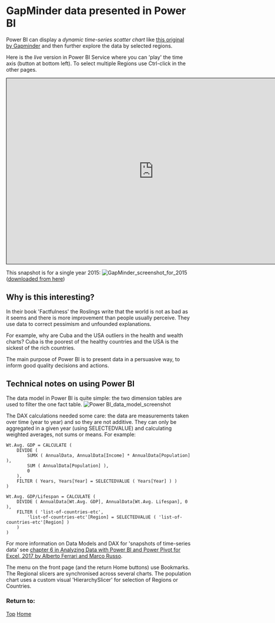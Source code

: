 # GapMinder data presented in Power BI

Power BI can display a *dynamic time-series scatter chart* like [this original by Gapminder](https://www.gapminder.org/tools/) and then further explore the data by selected regions.

Here is the *live* version in Power BI Service where you can 'play' the time axis (button at bottom left).  To select multiple Regions use Ctrl-click in the other pages.

<iframe id="gm1" title="GapMinder data in Power BI" importance="low" src="https://app.powerbi.com/view?r=eyJrIjoiNjgzYzNjZjItODQwMS00OWVmLWJiNTMtZmIxZTA2MzExYzc1IiwidCI6Ijg1OTBlYTFlLTdiMjctNDJlNS04MTdmLTZjOGYzNzE5ZjMxNCJ9"  allow="fullscreen"><p>iFrames are not supported by this browser nor in Github.</p></iframe>
  <style>
    iframe {
      border: 1px solid black;
      width: 800px;
      height: 506px;
    }
  </style>
  
 This snapshot is for a single year 2015:
![GapMinder_screenshot_for_2015](https://tomfox7.github.io/PowerBI-samples-GapMinder/images/countries_health_wealth_2016_v151.png)
([downloaded from here](https://www.gapminder.org/downloads/updated-gapminder-world-poster-2015/))
 

## Why is this interesting? ##

In their book 'Factfulness' the Roslings write that the world is not as bad as it seems and there is more improvement than people usually perceive.  They use data to correct pessimism and unfounded  explanations.  

For example, why are Cuba and the USA outliers in the health and wealth charts?  Cuba is the poorest of the healthy countries and the USA is the sickest of the rich countries.

The main purpose of Power BI is to present data in a persuasive way, to inform good quality decisions and actions.
 
 
## Technical notes on using Power BI ##

The data model in Power BI is quite simple: the two dimension tables are used to filter the one fact table.
![Power BI_data_model_screenshot](https://tomfox7.github.io/PowerBI-samples-GapMinder/images/GapMinder_data_model_in_PowerBI.png)

The DAX calculations needed some care: the data are measurements taken over time (year to year) and so they are not additive.  They can only be aggregated in a given year (using SELECTEDVALUE) and calculating weighted averages, not sums or means.  For example:

```
Wt.Avg. GDP = CALCULATE (
    DIVIDE (
        SUMX ( AnnualData, AnnualData[Income] * AnnualData[Population] ),
        SUM ( AnnualData[Population] ),
        0
    ),
    FILTER ( Years, Years[Year] = SELECTEDVALUE ( Years[Year] ) )
)

Wt.Avg. GDP/Lifespan = CALCULATE (
    DIVIDE ( AnnualData[Wt.Avg. GDP], AnnualData[Wt.Avg. Lifespan], 0 ),
    FILTER ( 'list-of-countries-etc',
        'list-of-countries-etc'[Region] = SELECTEDVALUE ( 'list-of-countries-etc'[Region] )
    )
)
```
For more information on Data Models and DAX for 'snapshots of time-series data' see [chapter 6 in Analyzing Data with Power BI and Power Pivot for Excel, 2017 by Alberto Ferrari and Marco Russo](https://www.sqlbi.com/books/analyzing-data-with-microsoft-power-bi-and-power-pivot-for-excel/).

The menu on the front page (and the return Home buttons) use Bookmarks.  The Regional slicers are synchronised across several charts.  The population chart uses a custom visual 'HierarchySlicer' for selection of Regions or Countries.

### Return to: 
[Top](#gapminder-data-presented-in-power-bi)  [Home](https://beyondpowerbi.com/)
